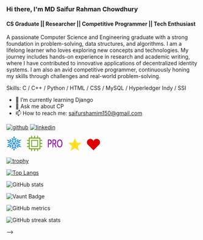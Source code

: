 ### Hi there, I'm MD Saifur Rahman Chowdhury
#### CS Graduate || Researcher || Competitive Programmer || Tech Enthusiast 
A passionate Computer Science and Engineering graduate with a strong foundation in problem-solving, data structures, and algorithms. I am a lifelong learner who loves exploring new concepts and technologies. My journey includes hands-on experience in research and academic writing, where I have contributed to innovative applications of decentralized identity systems. I am also an avid competitive programmer, continuously honing my skills through challenges and real-world problem-solving.

Skills: C / C++ / Python / HTML / CSS / MySQL / Hyperledger Indy / SSI

- 🌱 I’m currently learning  Django 
- 💬 Ask me about CP 
- 📫 How to reach me: saifurshamim150@gmail.com 


[<img src='https://cdn.jsdelivr.net/npm/simple-icons@3.0.1/icons/github.svg' alt='github' height='40'>](https://github.com/saifur-shamim)  [<img src='https://cdn.jsdelivr.net/npm/simple-icons@3.0.1/icons/linkedin.svg' alt='linkedin' height='40'>](https://www.linkedin.com/in/saifurshamim/)  

<a href='https://archiveprogram.github.com/'><img src='https://raw.githubusercontent.com/acervenky/animated-github-badges/master/assets/acbadge.gif' width='40' height='40'></a> <a href='https://docs.github.com/en/developers'><img src='https://raw.githubusercontent.com/acervenky/animated-github-badges/master/assets/devbadge.gif' width='40' height='40'></a> <a href='https://github.com/pricing'><img src='https://raw.githubusercontent.com/acervenky/animated-github-badges/master/assets/pro.gif' width='40' height='40'></a> <a href='https://stars.github.com/'><img src='https://raw.githubusercontent.com/acervenky/animated-github-badges/master/assets/starbadge.gif' width='35' height='35'></a> <a href='https://docs.github.com/en/github/supporting-the-open-source-community-with-github-sponsors'><img src='https://raw.githubusercontent.com/acervenky/animated-github-badges/master/assets/sponsorbadge.gif' width='35' height='35'></a> 

[![trophy](https://github-profile-trophy.vercel.app/?username=saifur-shamim)](https://github.com/ryo-ma/github-profile-trophy)

[![Top Langs](https://github-readme-stats.vercel.app/api/top-langs/?username=saifur-shamim)](https://github.com/anuraghazra/github-readme-stats)

![GitHub stats](https://github-readme-stats.vercel.app/api?username=saifur-shamim&show_icons=true&count_private=true)  

![Vaunt Badge](https://api.vaunt.dev/v1/github/entities/saifur-shamim/contributions?format=svg&private=true)  

![GitHub metrics](https://metrics.lecoq.io/saifur-shamim)  

![GitHub streak stats](https://streak-stats.demolab.com/?user=saifur-shamim)  


-->

